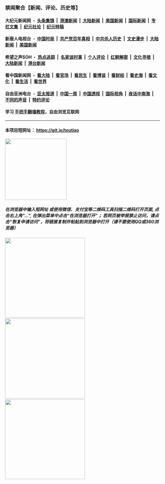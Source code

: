 ### 禁闻聚合【新闻、评论、历史等】

#### 大纪元新闻网 &nbsp;-&nbsp; [头条集锦](indexes/E头条集锦.md?t=02140222) &nbsp;|&nbsp; [港澳新闻](indexes/E港澳新闻.md?t=02140222)  &nbsp;|&nbsp; [大陆新闻](indexes/E大陆新闻.md?t=02140222) &nbsp;|&nbsp; [美国新闻](indexes/E美国新闻.md?t=02140222) &nbsp;|&nbsp; [国际新闻](indexes/E国际新闻.md?t=02140222) &nbsp;|&nbsp; [专栏文集](indexes/E专栏文集.md?t=02140222) &nbsp;|&nbsp; [纪元社论](indexes/E纪元社论.md?t=02140222) &nbsp;|&nbsp; [纪元特稿](indexes/E纪元特稿.md?t=02140222) 

#### 新唐人电视台 &nbsp;-&nbsp; [中国时局](indexes/N中国时局.md?t=02140222) &nbsp;|&nbsp; [共产党百年真相](indexes/N共产党百年真相.md?t=02140222) &nbsp;|&nbsp; [中共杀人历史](indexes/N中共杀人历史.md?t=02140222) &nbsp;|&nbsp; [文史漫步](indexes/N文史漫步.md?t=02140222) &nbsp;|&nbsp; [大陆新闻](indexes/N大陆新闻.md?t=02140222) &nbsp;|&nbsp; [美国新闻](indexes/N美国新闻.md?t=02140222)

#### 希望之声SOH &nbsp;-&nbsp; [热点追踪](indexes/H热点追踪.md?t=02140222) &nbsp;|&nbsp; [名家谈时事](indexes/H名家谈时事.md?t=02140222) &nbsp;|&nbsp; [个人评论](indexes/H个人评论.md?t=02140222)  &nbsp;|&nbsp; [红朝解密](indexes/H红朝解密.md?t=02140222) &nbsp;|&nbsp; [文化寻根](indexes/H文化寻根.md?t=02140222) &nbsp;|&nbsp; [大陆新闻](indexes/H大陆新闻.md?t=02140222) &nbsp;|&nbsp; [港台新闻](indexes/H港台新闻.md?t=02140222)

#### 看中国新闻网 &nbsp;-&nbsp; [看大陆](indexes/S看大陆.md?t=02140222) &nbsp;|&nbsp; [看官场](indexes/S看官场.md?t=02140222) &nbsp;|&nbsp; [看民生](indexes/S看民生.md?t=02140222)  &nbsp;|&nbsp; [看博谈](indexes/S看博谈.md?t=02140222) &nbsp;|&nbsp; [看财经](indexes/S看财经.md?t=02140222) &nbsp;|&nbsp; [看史海](indexes/S看史海.md?t=02140222) &nbsp;|&nbsp; [看文化](indexes/S看文化.md?t=02140222) &nbsp;|&nbsp; [看生活](indexes/S看生活.md?t=02140222) &nbsp;|&nbsp; [看世界](indexes/S看世界.md?t=02140222)

#### 自由亚洲电台 &nbsp;-&nbsp; [亚太报道](indexes/R亚太报道.md?t=02140222) &nbsp;|&nbsp; [中国一周](indexes/R中国一周.md?t=02140222) &nbsp;|&nbsp; [中国透视](indexes/R中国透视.md?t=02140222)  &nbsp;|&nbsp; [国际视角](indexes/R国际视角.md?t=02140222) &nbsp;|&nbsp; [夜话中南海](indexes/R夜话中南海.md?t=02140222) &nbsp;|&nbsp; [不同的声音](indexes/R不同的声音.md?t=02140222) &nbsp;|&nbsp; [特约评论](indexes/R特约评论.md?t=02140222)

#### 学习 [手把手翻墙教程](https://github.com/gfw-breaker/guides/wiki)，自由浏览互联网

----

#### 本项目短网址： https://git.io/toutiao
<img src="https://raw.githubusercontent.com/gfw-breaker/banned-news/master/scripts/img/qr.png" width="200px"/>  

##### 在浏览器中输入短网址 或使用微信、支付宝等二维码工具扫描二维码打开页面, 点击右上角"...", 在弹出菜单中点击“在浏览器打开”； 若网页被举报禁止访问，请点击“恢复申请访问”，将链接复制并粘贴到浏览器中打开（请不要使用QQ或360浏览器）

<img src="https://raw.githubusercontent.com/gfw-breaker/banned-news/master/scripts/img/1.png" width="260px"/> &nbsp; <img src="https://raw.githubusercontent.com/gfw-breaker/banned-news/master/scripts/img/2.png" width="260px"/> &nbsp; <img src="https://raw.githubusercontent.com/gfw-breaker/banned-news/master/scripts/img/3.png" width="260px"/>
